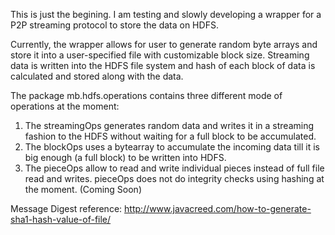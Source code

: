 This is just the begining. I am testing and slowly developing a wrapper for a P2P streaming protocol to store the data on HDFS.

Currently, the wrapper allows for user to generate random byte arrays and store it into a user-specified file with customizable block size. Streaming data is written into the HDFS file system and hash of each block of data is calculated and stored along with the data. 

The package mb.hdfs.operations contains three different mode of operations at the moment:

1. The streamingOps generates random data and writes it in a streaming fashion to the HDFS without waiting for a full block to be accumulated.
2. The blockOps uses a bytearray to accumulate the incoming data till it is big enough (a full block) to be written into HDFS.
3. The pieceOps allow to read and write individual pieces instead of full file read and writes. pieceOps does not do integrity checks using hashing at the moment. (Coming Soon)

Message Digest reference:
http://www.javacreed.com/how-to-generate-sha1-hash-value-of-file/
